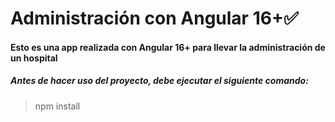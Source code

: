 # **Administración con Angular 16+✅**

#### Esto es una app realizada con Angular 16+ para llevar la administración de un hospital

##### Antes de hacer uso del proyecto, debe ejecutar el siguiente comando:
> npm install
